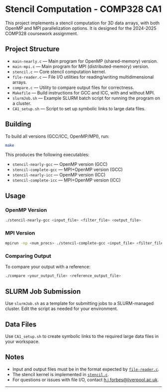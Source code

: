 # Stencil Computation - COMP328 CA1

This project implements a stencil computation for 3D data arrays, with both OpenMP and MPI parallelization options. It is designed for the 2024-2025 COMP328 coursework assignment.

## Project Structure

- `main-nearly.c` — Main program for OpenMP (shared-memory) version.
- `main-mpi.c` — Main program for MPI (distributed-memory) version.
- `stencil.c` — Core stencil computation kernel.
- `file-reader.c` — File I/O utilities for reading/writing multidimensional arrays.
- `compare.c` — Utility to compare output files for correctness.
- `Makefile` — Build instructions for GCC and ICC, with and without MPI.
- `slurmJob.sh` — Example SLURM batch script for running the program on a cluster.
- `CA1_setup.sh` — Script to set up symbolic links to large data files.

## Building

To build all versions (GCC/ICC, OpenMP/MPI), run:

```sh
make
```

This produces the following executables:
- `stencil-nearly-gcc` — OpenMP version (GCC)
- `stencil-complete-gcc` — MPI+OpenMP version (GCC)
- `stencil-nearly-icc` — OpenMP version (ICC)
- `stencil-complete-icc` — MPI+OpenMP version (ICC)

## Usage

### OpenMP Version

```sh
./stencil-nearly-gcc <input_file> <filter_file> <output_file>
```

### MPI Version

```sh
mpirun -np <num_procs> ./stencil-complete-gcc <input_file> <filter_file> <output_file>
```

### Comparing Output

To compare your output with a reference:

```sh
./compare <your_output_file> <reference_output_file>
```

## SLURM Job Submission

Use `slurmJob.sh` as a template for submitting jobs to a SLURM-managed cluster. Edit the script as needed for your environment.

## Data Files

Use `CA1_setup.sh` to create symbolic links to the required large data files in your workspace.

## Notes

- Input and output files must be in the format expected by [`file-reader.c`](file-reader.c).
- The stencil kernel is implemented in [`stencil.c`](stencil.c).
- For questions or issues with file I/O, contact h.j.forbes@liverpool.ac.uk.

---
